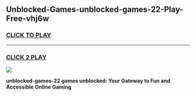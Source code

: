 
## Unblocked-Games-unblocked-games-22-Play-Free-vhj6w
<h3>
<a href="https://premium76.site?title=unblocked-games-22&ref=09A">CLICK TO PLAY</a></h3>
<hr>

<h3>
<a href="https://premium76.site?title=unblocked-games-22&ref=09A">CLICK 2 PLAY</a>
  
</h3>

<a href="https://premium76.site?title=unblocked-games-22&ref=09A"><img src="https://clearcache.store/games.png"></a>


**unblocked-games-22 games unblocked: Your Gateway to Fun and Accessible Online Gaming**
